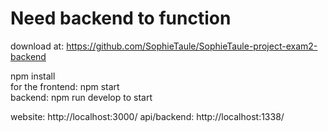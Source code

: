 # Need backend to function
 
download at: https://github.com/SophieTaule/SophieTaule-project-exam2-backend

 npm install  
 for the frontend: npm start  
  backend: npm run develop to start  

 website: http://localhost:3000/ 
 api/backend: http://localhost:1338/ 
